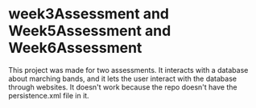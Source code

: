 # week3Assessment and Week5Assessment and Week6Assessment
This project was made for two assessments. It interacts with a database about marching bands, and it lets the user interact with the database through websites. It doesn't work because the repo doesn't have the persistence.xml file in it.
